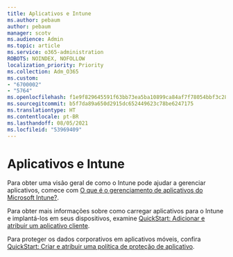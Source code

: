 ```yaml
---
title: Aplicativos e Intune
ms.author: pebaum
author: pebaum
manager: scotv
ms.audience: Admin
ms.topic: article
ms.service: o365-administration
ROBOTS: NOINDEX, NOFOLLOW
localization_priority: Priority
ms.collection: Adm_O365
ms.custom:
- "6700002"
- "5764"
ms.openlocfilehash: f1e9f829645591f63bb73ea5ba10899ca84af7f78054bbf3c285cb1f24866ca3
ms.sourcegitcommit: b5f7da89a650d2915dc652449623c78be6247175
ms.translationtype: HT
ms.contentlocale: pt-BR
ms.lasthandoff: 08/05/2021
ms.locfileid: "53969409"
---
```

# <a name="apps-and-intune"></a>Aplicativos e Intune

Para obter uma visão geral de como o Intune pode ajudar a gerenciar aplicativos, comece com [O que é o gerenciamento de aplicativos do Microsoft Intune?](https://docs.microsoft.com/mem/intune/apps/app-management).

Para obter mais informações sobre como carregar aplicativos para o Intune e implantá-los em seus dispositivos, examine [QuickStart: Adicionar e atribuir um aplicativo cliente](https://docs.microsoft.com/mem/intune/apps/quickstart-add-assign-app).

Para proteger os dados corporativos em aplicativos móveis, confira [QuickStart: Criar e atribuir uma política de proteção de aplicativo](https://docs.microsoft.com/mem/intune/apps/quickstart-create-assign-app-policy).